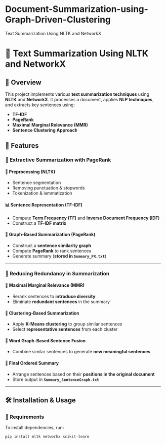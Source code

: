 # Document-Summarization-using-Graph-Driven-Clustering
Text Summarization Using NLTK and NetworkX

# 📜 Text Summarization Using NLTK and NetworkX  

## 📌 Overview  
This project implements various **text summarization techniques** using **NLTK** and **NetworkX**. It processes a document, applies **NLP techniques**, and extracts key sentences using:  
- **TF-IDF**
- **PageRank**
- **Maximal Marginal Relevance (MMR)**
- **Sentence Clustering Approach**  

## 🚀 Features  

### 🔹 **Extractive Summarization with PageRank**  
#### 📝 Preprocessing (NLTK)  
- Sentence segmentation  
- Removing punctuation & stopwords  
- Tokenization & lemmatization  

#### 📊 Sentence Representation (TF-IDF)  
- Compute **Term Frequency (TF)** and **Inverse Document Frequency (IDF)**  
- Construct a **TF-IDF matrix**  

#### 🔗 Graph-Based Summarization (PageRank)  
- Construct a **sentence similarity graph**  
- Compute **PageRank** to rank sentences  
- Generate summary (**stored in `Summary_PR.txt`**)  

---

### 🔹 **Reducing Redundancy in Summarization**  

#### 🎯 Maximal Marginal Relevance (MMR)  
- Rerank sentences to **introduce diversity**  
- Eliminate **redundant sentences** in the summary  

#### 📌 Clustering-Based Summarization  
- Apply **K-Means clustering** to group similar sentences  
- Select **representative sentences** from each cluster  

#### 🔗 Word Graph-Based Sentence Fusion  
- Combine similar sentences to generate **new meaningful sentences**  

#### 📝 Final Ordered Summary  
- Arrange sentences based on their **positions in the original document**  
- Store output in **`Summary_SentenceGraph.txt`**  

---

## 🛠 Installation & Usage  

### 🔹 **Requirements**  
To install dependencies, run:  
```bash
pip install nltk networkx scikit-learn


